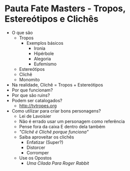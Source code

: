 # Pauta Fate Masters - Tropos, Estereótipos e Clichês

+ O que são
	+ Tropos
		+ Exemplos básicos
			+ Ironia
			+ Hipérbole
			+ Alegoria
			+ Eufemismo
	+ Estereótipos
	+ Clichê
	+ Monomito
+ Na realidade, Clichê = Tropos + Estereótipos
+ Por que funcionam?
+ Por que são ruins?
+ Podem ser catalogados?
	+ http://tvtropes.org
+ Como utilizar para criar bons personagens?
	+ Lei de Lavoisier
	+ Não é errado usar um personagem como referência
	+ Pense fora da caixa E dentro dela também
	+ _"Clichê é Clichê porque funciona"_
	+ Saiba aproveitar os clichês
		+ Enfatizar (Super?)
		+ Distorcer
		+ Corromper
	+ Use os Opostos
		+ _Uma Cilada Para Roger Rabbit_
<!--stackedit_data:
eyJoaXN0b3J5IjpbMzAxNzYzNTY3LC0xNzg1OTE4OTA0XX0=
-->